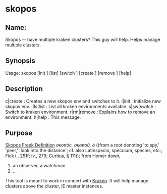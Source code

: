 # skopos

## Name:

  Skopos -- have multiple kraken clusters? This guy will help. Helps manage multiple clusters.

## Synopsis

  Usage: skopos [init <name>] [list] [switch <name>] 
                [create <name>] [remove <name>] [help]

 ## Description

  c|create     : Creates a new skopos env and switches to it.
  i|init       : Initialize new skopos env.
  l|ls|list    : List all kraken environments available.
  s|sw|switch  : Switch to kraken environment.
  r|rm|remove  : Explains how to remove an environment.
  h|help       : This message.

## Purpose

[Skopos Freek Definition](http://biblehub.com/greek/4649.htm)
*σκοπός, σκοποῦ, ὁ* ((from a root denoting 'to spy,' 'peer,' 'look into the distance'; cf. also Latinspecio, speculum, species, etc.; Fick i., 251f; iv., 279; Curtius, § 111)); from Homer down;

1. an observer, a watchman.
2. ...

This tool is meant to work in concert with [Kraken](https://github.com/samsung-cnct/kraken). It will help manage 
clusters above the cluster, IE master instances.
  
